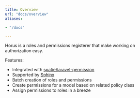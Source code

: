 ```yaml
---
title: Overview
url: "docs/overview"
aliases:

- "/docs"

---
```


Horus is a roles and permissions registerer that make working on authorization easy.

Features:

- Integrated with [spatie/laravel-permission](https://github.com/spatie/laravel-permission)
- Supported by [Sphinx](https://github.com/hans-thomas/sphinx)
- Batch creation of roles and permissions
- Create permissions for a model based on related policy class
- Assign permissions to roles in a breeze